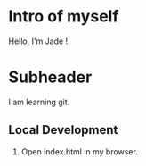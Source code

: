 # Intro of myself

Hello, I'm Jade !

# Subheader

I am learning git.

## Local Development

1. Open index.html in my browser. 

